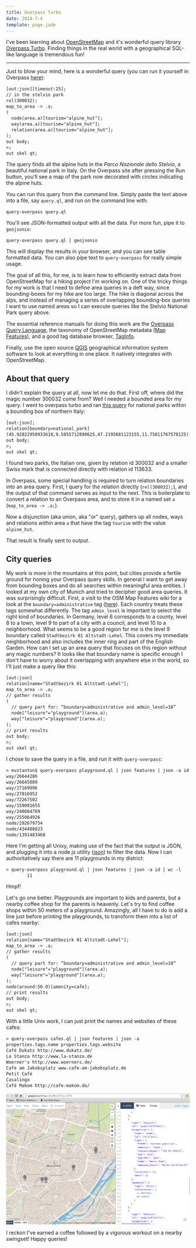 ```yaml
---
title: Overpass Turbo
date: 2014-7-4
template: page.jade
---
```


I've been learning about [OpenStreetMap](https://www.openstreetmap.org)
and it's wonderful query library [Overpass
Turbo](http://overpass-turbo.eu/). Finding things in the real world with a geographical SQL-like language is
tremendous fun!

---

Just to blow your mind, here is a wonderful query (you can run it yourself in
Overpass [here](http://overpass-turbo.eu/s/83J)):

```
[out:json][timeout:25];
// in the stelvio park
rel(300032);
map_to_area -> .a;
(
  node(area.a)[tourism="alpine_hut"];
  way(area.a)[tourism="alpine_hut"];
  relation(area.a)[tourism="alpine_hut"];
);
out body;
>;
out skel qt;
```

The query finds all the alpine huts in the _Parco Nazionale dello Stelvio_, a
beautiful national park in Italy. On the Overpass site after pressing the Run
button, you'll see a map of the park now decorated with circles indicating the
alpine huts.

You can run this query from the command line. Simply paste the text above into a
file, say `query.ql`, and run on the command line with:

    query-overpass query.ql

You'll see JSON-formatted output with all the data. For more fun, pipe it to
`geojsonio`:

    query-overpass query.ql | geojsonio

This will display the results in your browser, and you can see table formatted
data. You can also pipe text to `query-overpass` for really simple usage.

The goal of all this, for me, is to learn how to efficiently extract data from
OpenStreetMap for a hiking project I'm working on. One of the tricky things for
my work is that I need to define area queries in a deft way, since
bounding-boxes for my hike are too large. The hike is diagonal across the alps,
and instead of managing a series of overlapping bounding-box queries I want to
use named areas so I can execute queries like the Stelvio National Park query
above.

The essential reference manuals for doing this work are the
[Overpass Query Language](http://wiki.openstreetmap.org/wiki/Overpass_API/Overpass_QL#Overview),
the taxonomy of OpenStreetMap metadata
([Map Features](http://wiki.openstreetmap.org/wiki/Map_Features)), and a good
tag database browser, [TagInfo](http://taginfo.openstreetmap.org/).

Finally, use the open source [QGIS](http://www2.qgis.org/en/site/) geographical
information system software to look at everything in one place. It natively
integrates with OpenStreetMap.

About that query
----------------

I didn't explain the query at all, now let me do that. First off, where did the
magic number 300032 come from? Well I needed a bounded area for my query. I went
to overpass turbo and ran [this query](http://overpass-turbo.eu/s/83L) for
national parks within a bounding box of northern Italy:

```
[out:json];
relation[boundary=national_park](45.92822950933618,9.5855712890625,47.2195681123155,11.75811767578125);
out body;
>;
out skel qt;
```

I found two parks, the Italian one, given by relation id 300032 and a smaller
Swiss mark that is connected directly with relation id 113633.

In Overpass, some special handling is required to turn relation boundaries into
an area query. First, I query for the relation directly (`rel(300032);`), and
the output of that command serves as input to the next. This is boilerplate to
convert a relation to an Overpass area, and to store it in a named set `a`
(`map_to_area -> .a;`).

Now a disjunction (aka union, aka "or" query), gathers up all nodes, ways and
relations _within_ area `a` that have the tag `tourism` with the value
`alpine_hut`.

That result is finally sent to output.


City queries
------------

My work is more in the mountains at this point, but cities provide a fertile
ground for honing your Overpass query skills. In general I want to get away from
bounding boxes and do all searches within meaningful area entities. I looked at
my own city of Munich and tried to decipher good area queries. It was
surprisingly difficult. First, a visit to the OSM Map Features wiki for a look
at the `boundary=administrative` tag
([here](http://wiki.openstreetmap.org/wiki/Tag:boundary%3Dadministrative)). Each
country treats these tags somewhat differently. The tag `admin_level` is
important to select the right kind of boundaries. In Germany, level 6
corresponds to a county, level 8 to a town, level 9 to part of a city with a
council, and level 10 to a neighborhood. What seems to be a good region for me
is the level 9 boundary called `Stadtbezirk 01 Altstadt-Lehel`. This covers my
immediate neighborhood and also includes the inner ring and part of the English
Garden. How can I set up an area query that focuses on this region without any
magic numbers? It looks like that boundary name is specific enough I don't have
to worry about it overlapping with anywhere else in the world, so I'll just make
a query like this:

```
[out:json]
relation[name="Stadtbezirk 01 Altstadt-Lehel"];
map_to_area -> .a;
// gather results
(
  // query part for: “boundary=administrative and admin_level=10”
  node["leisure"="playground"](area.a);
  way["leisure"="playground"](area.a);
);
// print results
out body;
>;
out skel qt;
```

I chose to save the query in a file, and run it with `query-overpass`:

    > mvstanton$ query-overpass playground.ql | json features | json -a id
    way/26644286
    way/26645889
    way/27169996
    way/27816952
    way/72267502
    way/159091655
    way/240884789
    way/255064926
    node/292679754
    node/434488823
    node/1391483468

Here I'm getting all Unixy, making use of the fact that the output is JSON, and
plugging it into a node.js utility ([json](http://trentm.com/json/)) to filter
the data. Now I can authoritatively say there are 11 playgrounds in my district:

    > query-overpass playground.ql | json features | json -a id | wc -l
            11

Hmpf!

Let's go one better. Playgrounds are important to kids and parents, but a nearby
coffee shop for the parents is heavenly. Let's try to find coffee shops within
50 meters of a playground. Amazingly, all I have to do is add a line just before
printing the playgrounds, to transform them into a list of cafes nearby:

```
[out:json]
relation[name="Stadtbezirk 01 Altstadt-Lehel"];
map_to_area -> .a;
// gather results
(
  // query part for: “boundary=administrative and admin_level=10”
  node["leisure"="playground"](area.a);
  way["leisure"="playground"](area.a);
);
node(around:50.0)[amenity=cafe];
// print results
out body;
>;
out skel qt;
```

With a little Unix work, I can just print the names and websites of these cafes:

    > query-overpass cafes.ql | json features | json -a properties.tags.name properties.tags.website
    Café Dukatz http://www.dukatz.de/
    La Stanza http://www.la-stanza.de
    Woerner's http://www.woerners.de/
    Cafe am Jakobsplatz www.cafe-am-jakobsplatz.de
    Petit Café 
    Casalingo 
    Café Makom http://cafe-makom.de/

<a href="images/geojsonio.png"><IMG SRC="images/geojsonio.png" WIDTH=800
align=center></a><br>

I reckon I've earned a coffee followed by a vigorous workout on a nearby
swingset! Happy queries!
